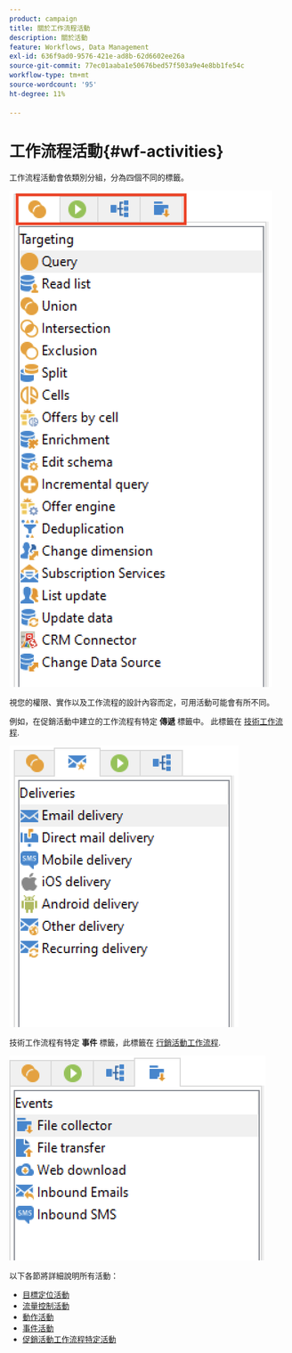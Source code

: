 ```yaml
---
product: campaign
title: 關於工作流程活動
description: 關於活動
feature: Workflows, Data Management
exl-id: 636f9ad0-9576-421e-ad8b-62d6602ee26a
source-git-commit: 77ec01aaba1e50676bed57f503a9e4e8bb1fe54c
workflow-type: tm+mt
source-wordcount: '95'
ht-degree: 11%

---
```


# 工作流程活動{#wf-activities}

工作流程活動會依類別分組，分為四個不同的標籤。

![](assets/wf-activity-tabs.png)

視您的權限、實作以及工作流程的設計內容而定，可用活動可能會有所不同。

例如，在促銷活動中建立的工作流程有特定 **傳遞** 標籤中。 此標籤在 [技術工作流程](technical-workflows.md).

![](assets/campaign-wf-activities.png)

技術工作流程有特定 **事件** 標籤，此標籤在 [行銷活動工作流程](campaign-workflows.md).

![](assets/tech-wf-activities.png)

以下各節將詳細說明所有活動：

* [目標定位活動](targeting-activities.md)
* [流量控制活動](flow-control-activities.md)
* [動作活動](action-activities.md)
* [事件活動](event-activities.md)
* [促銷活動工作流程特定活動](../campaigns/marketing-campaign-deliveries.md)

